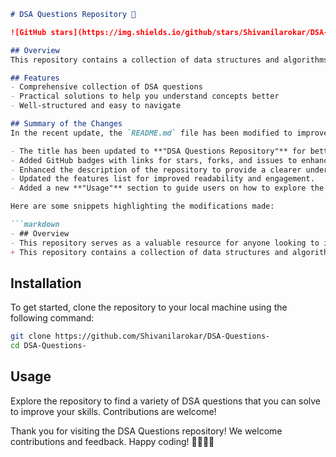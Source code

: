 ```markdown
# DSA Questions Repository 🌟

![GitHub stars](https://img.shields.io/github/stars/Shivanilarokar/DSA-Questions-?style=social) ![GitHub forks](https://img.shields.io/github/forks/Shivanilarokar/DSA-Questions-?style=social) ![GitHub issues](https://img.shields.io/github/issues/Shivanilarokar/DSA-Questions-)

## Overview
This repository contains a collection of data structures and algorithms (DSA) questions designed to help you enhance your coding skills. Whether you are preparing for interviews or simply want to improve your problem-solving abilities, this repository serves as a valuable resource.

## Features
- Comprehensive collection of DSA questions
- Practical solutions to help you understand concepts better
- Well-structured and easy to navigate

## Summary of the Changes
In the recent update, the `README.md` file has been modified to improve clarity and structure. The following changes were made:

- The title has been updated to **"DSA Questions Repository"** for better clarity.
- Added GitHub badges with links for stars, forks, and issues to enhance visibility.
- Enhanced the description of the repository to provide a clearer understanding of its purpose.
- Updated the features list for improved readability and engagement.
- Added a new **"Usage"** section to guide users on how to explore the repository effectively.

Here are some snippets highlighting the modifications made:

```markdown
- ## Overview
- This repository serves as a valuable resource for anyone looking to improve their understanding of data structures and algorithms through practical questions and solutions.
+ This repository contains a collection of data structures and algorithms (DSA) questions designed to help you enhance your coding skills. Whether you are preparing for interviews or simply want to improve your problem-solving abilities, this repository serves as a valuable resource.
```

## Installation
To get started, clone the repository to your local machine using the following command:

```bash
git clone https://github.com/Shivanilarokar/DSA-Questions-
cd DSA-Questions-
```

## Usage
Explore the repository to find a variety of DSA questions that you can solve to improve your skills. Contributions are welcome!

Thank you for visiting the DSA Questions repository! We welcome contributions and feedback. Happy coding! 👩‍💻👨‍💻
```